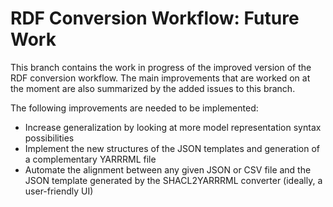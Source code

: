 # RDF Conversion Workflow: Future Work

This branch contains the work in progress of the improved version of the RDF conversion workflow. The main improvements that are worked on at the moment are also summarized by the added issues to this branch.

The following improvements are needed to be implemented:

- Increase generalization by looking at more model representation syntax possibilities
- Implement the new structures of the JSON templates and generation of a complementary YARRRML file
- Automate the alignment between any given JSON or CSV file and the JSON template generated by the SHACL2YARRRML converter (ideally, a user-friendly UI)
